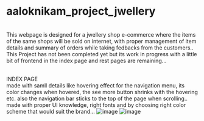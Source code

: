 # aaloknikam_project_jwellery
<br>
This webpage is designed for a jwellery shop e-commerce where the items of the same shops will be sold on internet, with proper management of item details and summary of orders while taking fedbacks from the customers..
<br>
This Project has not been completed yet but its work in progress with a little bit of frontend in the index page and rest pages are remaining...
<br>
<br>

INDEX PAGE
<br>
made with samll details like hovering effect for the navigation menu, its color changes when hovered, the see more button shrinks with the hovering etc.
also the navigation bar sticks to the top of the page when scrolling..
<br> made with proper UI knowledge, right fonts and by choosing right color scheme that would suit the brand...
![image](https://github.com/user-attachments/assets/2896e54a-6f7f-4cfc-b297-d005710d65a3)
![image](https://github.com/user-attachments/assets/9d48a62a-5c9d-4315-aa47-5b1ae214d4ca)


